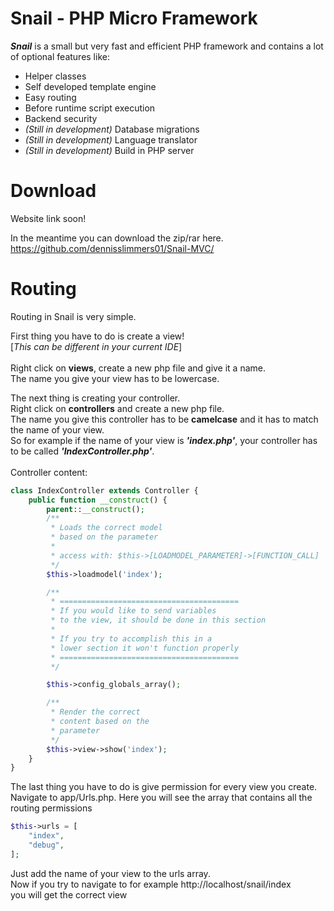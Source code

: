 # Snail - PHP Micro Framework

**_Snail_** is a small but very fast and efficient PHP framework
and contains a lot of optional features like:

  - Helper classes
  - Self developed template engine
  - Easy routing
  - Before runtime script execution
  - Backend security
  - _(Still in development)_ Database migrations
  - _(Still in development)_ Language translator
  - _(Still in development)_ Build in PHP server

# Download
Website link soon!

In the meantime you can download the zip/rar here.
https://github.com/dennisslimmers01/Snail-MVC/

# Routing

Routing in Snail is very simple. <br>

First thing you have to do is create a view!<br>
[_This can be different in your current IDE_]<br><br>
Right click on **views**, create a new php file and give it a name.<br>
The name you give your view has to be lowercase.<br>

The next thing is creating your controller.<br>
Right click on **controllers** and create a new php file.<br>
The name you give this controller has to be **camelcase** and it has to match the name of your view.<br>
So for example if the name of your view is **_'index.php'_**, your controller has to be called **_'IndexController.php'_**.<br><br>
Controller content:<br>
```php
class IndexController extends Controller {
    public function __construct() {
        parent::__construct();
        /**
         * Loads the correct model
         * based on the parameter
         *
         * access with: $this->[LOADMODEL_PARAMETER]->[FUNCTION_CALL]
         */
        $this->loadmodel('index');

        /**
         * ========================================
         * If you would like to send variables
         * to the view, it should be done in this section
         *
         * If you try to accomplish this in a
         * lower section it won't function properly
         * ========================================
         */

        $this->config_globals_array();

        /**
         * Render the correct
         * content based on the
         * parameter
         */
        $this->view->show('index');
    }
}
```


The last thing you have to do is give permission for every view you create.<br>
Navigate to app/Urls.php. Here you will see the array that contains all the routing permissions

```php
$this->urls = [
    "index",
    "debug",
];
```

Just add the name of your view to the urls array.<br>
Now if you try to navigate to for example http://localhost/snail/index <br>
you will get the correct view
